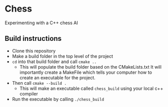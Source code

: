 # Chess
Experimenting with a C++ chess AI

## Build instructions
- Clone this repository 
- Make a build folder in the top level of the project
- `cd` into that build folder and call `cmake ..`
    - This will populate the build folder based on the CMakeLists.txt 
    It will importantly create a MakeFile which tells your computer how to create
    an executable for the project. 
- Then call `cmake --build .`
    - This will make an executable called `chess_build` using your local c++ compiler
- Run the executable by calling `./chess_build`